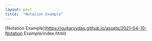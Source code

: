 ```yaml
---
layout: post
title:  "Notation Example"
---
```


[Notation Example](https://guitarvydas.github.io/assets/2021-04-10-Notation Example/index.html)
